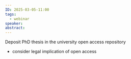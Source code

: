 ```yaml
---
ID: 2025-03-05-11:00
tags:
  - webinar
speaker: 
abstract:
---
```

 Deposit PhD thesis in the university open access repository
 - consider legal implication of open access